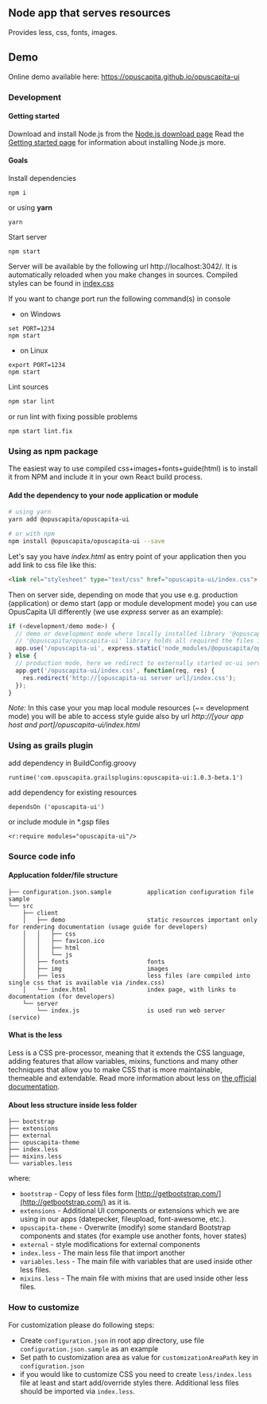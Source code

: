 ## Node app that serves resources

Provides less, css, fonts, images.

## Demo
Online demo available here: https://opuscapita.github.io/opuscapita-ui

### Development

#### Getting started
Download and install Node.js from the [Node.js download page](https://nodejs.org/en/download/)
Read the [Getting started page](https://docs.npmjs.com/getting-started/installing-node) for information about installing Node.js more.

#### Goals

Install dependencies
```
npm i
```
or using **yarn**
```
yarn
```

Start server
```
npm start
```

Server will be available by the following url http://localhost:3042/. It is automatically reloaded when you make changes in sources.
Compiled styles can be found in [index.css](http://localhost:3042/index.css)

If you want to change port run the following command(s) in console
- on Windows
```
set PORT=1234
npm start
```
- on Linux
```
export PORT=1234
npm start
```

Lint sources
```bash
npm star lint
```

or run lint with fixing possible problems
```
npm start lint.fix
```

### Using as npm package
The easiest way to use compiled css+images+fonts+guide(html) is to install it from NPM and include it in your own React build process.

#### Add the dependency to your node application or module

```bash
# using yarn
yarn add @opuscapita/opuscapita-ui

# or with npm
npm install @opuscapita/opuscapita-ui --save
```

Let's say you have _index.html_ as entry point of your application then you add link to css file like this:
```html
<link rel="stylesheet" type="text/css" href="opuscapita-ui/index.css">
```

Then on server side, depending on mode that you use e.g. production (application) or demo start (app or module development mode) you can use OpusCapita UI differently (we use _express_ server as an example):
```javascript
if (<development/demo mode>) {
  // demo or development mode where locally installed library '@opuscapita/opuscapita-ui' files are used
  // '@opuscapita/opuscapita-ui' library holds all required the files in 'dist' folder
  app.use('/opuscapita-ui', express.static('node_modules/@opuscapita/opuscapita-ui/dist'));
} else {
  // production mode, here we redirect to externally started oc-ui service and its css exposed via http
  app.get('/opuscapita-ui/index.css', function(req, res) {
    res.redirect('http://[opuscapita-ui server url]/index.css');
  });
}
```

*Note:* In this case your you map local module resources (~= development mode) you will be able to access style guide also by url _http://[your app host and port]/opuscapita-ui/index.html_

### Using as grails plugin
add dependency in BuildConfig.groovy
```
runtime('com.opuscapita.grailsplugins:opuscapita-ui:1.0.3-beta.1')
```
add dependency for existing resources
```
dependsOn ('opuscapita-ui')
```
or include module in *.gsp files
```
<r:require modules="opuscapita-ui"/>
```

### Source code info

#### Applucation folder/file structure

 ```
 ├── configuration.json.sample          application configuration file sample
 └── src
     ├── client
     │   ├── demo                       static resources important only for rendering documentation (usage guide for developers)
     │   │   ├── css                     
     │   │   ├── favicon.ico
     │   │   ├── html
     │   │   └── js
     │   ├── fonts                      fonts
     │   ├── img                        images
     │   ├── less                       less files (are compiled into single css that is available via /index.css)
     │   └── index.html                 index page, with links to documentation (for developers)
     └── server
         └── index.js                   is used run web server (service)
 ```

#### What is the less
Less is a CSS pre-processor, meaning that it extends the CSS language, adding features that allow variables, mixins, functions and many other techniques that allow you to make CSS that is more maintainable, themeable and extendable.
Read more information about less on [the official documentation](http://lesscss.org/features/#features-overview-feature).

#### About less structure inside less folder

```
├── bootstrap
├── extensions
├── external
├── opuscapita-theme
├── index.less
├── mixins.less
└── variables.less
```
where:
* `bootstrap` - Copy of less files form [http://getbootstrap.com/](http://getbootstrap.com/) as it is.
* `extensions` - Additional UI components or extensions which we are using in our apps (datepecker, fileupload, font-awesome, etc.).
* `opuscapita-theme` - Overwrite (modify) some standard Bootstrap components and states (for example use another fonts, hover states)
* `external` - style modifications for external components
* `index.less` - The main less file that import another
* `variables.less` - The main file with variables that are used inside other less files.  
* `mixins.less` - The main file with mixins that are used inside other less files.  

### How to customize

 For customization please do following steps:
 * Create `configuration.json` in root app directory, use file `configuration.json.sample` as an example
 * Set path to customization area as value for `customizationAreaPath` key in `configuration.json`
 * if you would like to customize CSS you need to create ```less/index.less``` file at least and start add/override styles there. Additional less files should be imported via `index.less`.
